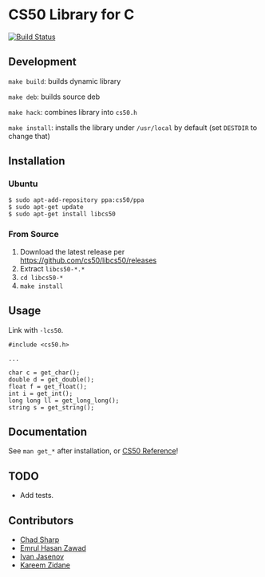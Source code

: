 # CS50 Library for C

[![Build Status](https://travis-ci.org/cs50/libcs50.svg?branch=master)](https://travis-ci.org/cs50/libcs50)

## Development

`make build`: builds dynamic library

`make deb`: builds source deb

`make hack`: combines library into `cs50.h`

`make install`: installs the library under `/usr/local` by default (set `DESTDIR` to change that)

## Installation

### Ubuntu

```
$ sudo apt-add-repository ppa:cs50/ppa
$ sudo apt-get update
$ sudo apt-get install libcs50
```

### From Source

1. Download the latest release per https://github.com/cs50/libcs50/releases
1. Extract `libcs50-*.*`
1. `cd libcs50-*`
1. `make install`

## Usage

Link with `-lcs50`.

    #include <cs50.h>

    ...

    char c = get_char();
    double d = get_double();
    float f = get_float();
    int i = get_int();
    long long ll = get_long_long();
    string s = get_string();

## Documentation

See `man get_*` after installation, or [CS50 Reference](https://reference.cs50.net/cs50/)!

## TODO

*   Add tests.

## Contributors

*   [Chad Sharp](https://github.com/crossroads1112)
*   [Emrul Hasan Zawad](https://github.com/ehzShelter)
*   [Ivan Jasenov](https://github.com/IvanJasenov)
*   [Kareem Zidane](https://github.com/kzidane)
